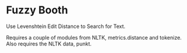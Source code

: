 # Fuzzy Booth
 Use Levenshtein Edit Distance to Search for Text.

 Requires a couple of modules from NLTK, metrics.distance and tokenize. Also requires the NLTK data, punkt.


